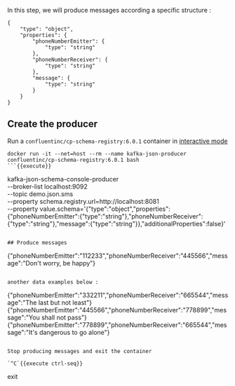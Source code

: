 
In this step, we will produce messages according a specific structure :

<pre><code>{
    "type": "object",
    "properties": {
        "phoneNumberEmitter": {
            "type": "string"
        },
        "phoneNumberReceiver": {
            "type": "string"
        },
        "message": {
            "type": "string"
        }
    }
}</code></pre>

## Create the producer

Run a `confluentinc/cp-schema-registry:6.0.1` container in [interactive mode](https://docs.docker.com/engine/reference/commandline/run/#assign-name-and-allocate-pseudo-tty---name--it)

```
docker run -it --net=host --rm --name kafka-json-producer confluentinc/cp-schema-registry:6.0.1 bash
```{{execute}}

```
kafka-json-schema-console-producer \
    --broker-list localhost:9092 \
    --topic demo.json.sms \
    --property schema.registry.url=http://localhost:8081 \
    --property value.schema='{"type":"object","properties":{"phoneNumberEmitter":{"type":"string"},"phoneNumberReceiver":{"type":"string"},"message":{"type":"string"}},"additionalProperties":false}'
```{{execute}}

## Produce messages

```
{"phoneNumberEmitter":"112233","phoneNumberReceiver":"445566","message":"Don't worry, be happy"}
```{{execute}}

another data examples below :

```
{"phoneNumberEmitter":"332211","phoneNumberReceiver":"665544","message":"The last but not least"}
{"phoneNumberEmitter":"445566","phoneNumberReceiver":"778899","message":"You shall not pass"}
{"phoneNumberEmitter":"778899","phoneNumberReceiver":"665544","message":"It's dangerous to go alone"}
```{{execute}}

Stop producing messages and exit the container

`^C`{{execute ctrl-seq}}

```
exit
```{{execute}}